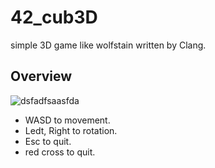# 42_cub3D
simple 3D game like wolfstain written by Clang.

## Overview

![dsfadfsaasfda](https://user-images.githubusercontent.com/62199197/111804926-e556ff80-8913-11eb-892c-4359e246c1fb.png)

* WASD to movement.  
* Ledt, Right to rotation.  
* Esc to quit.  
* red cross to quit.  
